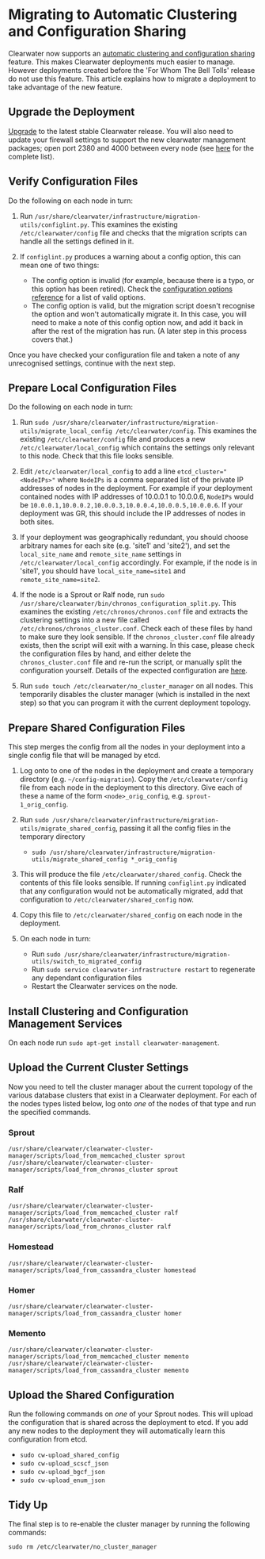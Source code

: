 # Migrating to Automatic Clustering and Configuration Sharing

Clearwater now supports an [automatic clustering and configuration sharing](Automatic_Clustering_Config_Sharing.md) feature. This makes Clearwater deployments much easier to manage. However deployments created before the 'For Whom The Bell Tolls' release do not use this feature. This article explains how to migrate a deployment to take advantage of the new feature.

## Upgrade the Deployment

[Upgrade](Upgrading_a_Clearwater_deployment.md) to the latest stable Clearwater release. You will also need to update your firewall settings to support the new clearwater management packages; open port 2380 and 4000 between every node (see [here](Clearwater_IP_Port_Usage.md) for the complete list).

## Verify Configuration Files

Do the following on each node in turn:

1.  Run `/usr/share/clearwater/infrastructure/migration-utils/configlint.py`. This examines the existing `/etc/clearwater/config` file and checks that the migration scripts can handle all the settings defined in it.

2.  If `configlint.py` produces a warning about a config option, this can mean one of two things:
    * The config option is invalid (for example, because there is a typo, or this option has been retired). Check the [configuration options reference](Clearwater_Configuration_Options_Reference.md) for a list of valid options.
    * The config option is valid, but the migration script doesn't recognise the option and won't automatically migrate it. In this case, you will need to make a note of this config option now, and add it back in after the rest of the migration has run. (A later step in this process covers that.)

Once you have checked your configuration file and taken a note of any unrecognised settings, continue with the next step.

## Prepare Local Configuration Files

Do the following on each node in turn:

1.  Run `sudo /usr/share/clearwater/infrastructure/migration-utils/migrate_local_config /etc/clearwater/config`. This examines the existing `/etc/clearwater/config` file and produces a new `/etc/clearwater/local_config` which contains the settings only relevant to this node. Check that this file looks sensible.

2.  Edit `/etc/clearwater/local_config` to add a line `etcd_cluster="<NodeIPs>"` where `NodeIPs` is a comma separated list of the private IP addresses of nodes in the deployment. For example if your deployment contained nodes with IP addresses of 10.0.0.1 to 10.0.0.6, `NodeIPs` would be `10.0.0.1,10.0.0.2,10.0.0.3,10.0.0.4,10.0.0.5,10.0.0.6`. If your deployment was GR, this should include the IP addresses of nodes in both sites.

3. If your deployment was geographically redundant, you should choose arbitrary names for each site (e.g. 'site1' and 'site2'), and set the `local_site_name` and `remote_site_name` settings in `/etc/clearwater/local_config` accordingly. For example, if the node is in 'site1', you should have  `local_site_name=site1` and `remote_site_name=site2`.

4.  If the node is a Sprout or Ralf node, run `sudo /usr/share/clearwater/bin/chronos_configuration_split.py`. This examines the existing `/etc/chronos/chronos.conf` file and extracts the clustering settings into a new file called `/etc/chronos/chronos_cluster.conf`. Check each of these files by hand to make sure they look sensible. If the `chronos_cluster.conf` file already exists, then the script will exit with a warning. In this case, please check the configuration files by hand, and either delete the `chronos_cluster.conf` file and re-run the script, or manually split the configuration yourself. Details of the expected configuration are [here](https://github.com/Metaswitch/chronos/blob/dev/doc/configuration.md).

5.  Run `sudo touch /etc/clearwater/no_cluster_manager` on all nodes. This temporarily disables the cluster manager (which is installed in the next step) so that you can program it with the current deployment topology.

## Prepare Shared Configuration Files

This step merges the config from all the nodes in your deployment into a single config file that will be managed by etcd.

1.  Log onto to one of the nodes in the deployment and create a temporary directory (e.g. `~/config-migration`). Copy the `/etc/clearwater/config` file from each node in the deployment to this directory. Give each of these a name of the form `<node>_orig_config`, e.g. `sprout-1_orig_config`.

2.  Run `sudo /usr/share/clearwater/infrastructure/migration-utils/migrate_shared_config`, passing it all the config files in the temporary directory

    * `sudo /usr/share/clearwater/infrastructure/migration-utils/migrate_shared_config *_orig_config`

3.  This will produce the file `/etc/clearwater/shared_config`. Check the contents of this file looks sensible. If running `configlint.py` indicated that any configuration would not be automatically migrated, add that configuration to `/etc/clearwater/shared_config` now.

4.  Copy this file to `/etc/clearwater/shared_config` on each node in the deployment.

5.  On each node in turn:

    * Run `sudo /usr/share/clearwater/infrastructure/migration-utils/switch_to_migrated_config`
    * Run `sudo service clearwater-infrastructure restart` to regenerate any dependant configuration files
    * Restart the Clearwater services on the node.

## Install Clustering and Configuration Management Services

On each node run `sudo apt-get install clearwater-management`.

## Upload the Current Cluster Settings

Now you need to tell the cluster manager about the current topology of the various database clusters that exist in a Clearwater deployment. For each of the nodes types listed below, log onto *one* of the nodes of that type and run the specified commands.

### Sprout

    /usr/share/clearwater/clearwater-cluster-manager/scripts/load_from_memcached_cluster sprout
    /usr/share/clearwater/clearwater-cluster-manager/scripts/load_from_chronos_cluster sprout

### Ralf

    /usr/share/clearwater/clearwater-cluster-manager/scripts/load_from_memcached_cluster ralf
    /usr/share/clearwater/clearwater-cluster-manager/scripts/load_from_chronos_cluster ralf

### Homestead

    /usr/share/clearwater/clearwater-cluster-manager/scripts/load_from_cassandra_cluster homestead

### Homer

    /usr/share/clearwater/clearwater-cluster-manager/scripts/load_from_cassandra_cluster homer

### Memento

    /usr/share/clearwater/clearwater-cluster-manager/scripts/load_from_memcached_cluster memento
    /usr/share/clearwater/clearwater-cluster-manager/scripts/load_from_cassandra_cluster memento

## Upload the Shared Configuration

Run the following commands on *one* of your Sprout nodes. This will upload the configuration that is shared across the deployment to etcd. If you add any new nodes to the deployment they will automatically learn this configuration from etcd.

* `sudo cw-upload_shared_config`
* `sudo cw-upload_scscf_json`
* `sudo cw-upload_bgcf_json`
* `sudo cw-upload_enum_json`

## Tidy Up

The final step is to re-enable the cluster manager by running the following commands:

    sudo rm /etc/clearwater/no_cluster_manager
